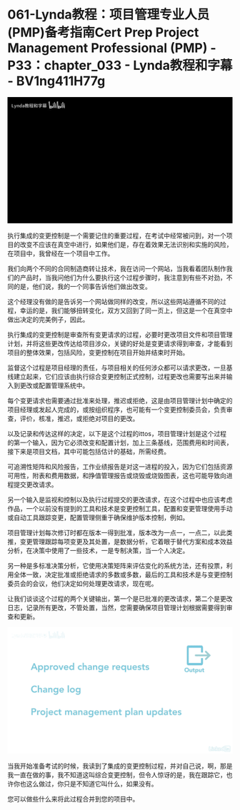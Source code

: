 # 061-Lynda教程：项目管理专业人员(PMP)备考指南Cert Prep Project Management Professional (PMP) - P33：chapter_033 - Lynda教程和字幕 - BV1ng411H77g

![](img/6ec7eeaff773feeb8ddca3db001d209d_0.png)

执行集成的变更控制是一个需要记住的重要过程，在考试中经常被问到，对一个项目的改变不应该在真空中进行，如果他们是，存在着效果无法识别和实施的风险，在项目中，我曾经在一个项目中工作。

我们向两个不同的合同制造商转让技术，我在访问一个网站，当我看着团队制作我们的产品时，当我问他们为什么要执行这个过程步骤时，我注意到有些不对劲，不同的是，他们说，我的一个同事告诉他们做出改变。

这个经理没有做的是告诉另一个网站做同样的改变，所以这些网站遵循不同的过程，幸运的是，我们能够扭转变化，双方又回到了同一页上，但这是一个在真空中做出决定的完美例子，因此。

执行集成的变更控制是审查所有变更请求的过程，必要时更改项目文件和项目管理计划，并将这些更改传达给项目涉众，关键的好处是变更请求得到审查，才能看到项目的整体效果，包括风险，变更控制在项目开始并结束时开始。

监督这个过程是项目经理的责任，与项目相关的任何涉众都可以请求更改，一旦基线建立起来，它们应该由执行综合变更控制正式控制，过程更改也需要写出来并输入到更改或配置管理系统中。

每个变更请求也需要通过批准来处理，推迟或拒绝，这是由项目管理计划中确定的项目经理或发起人完成的，或按组织程序，也可能有一个变更控制委员会，负责审查，评价，核准，推迟，或拒绝对项目的更改。

以及记录和传达这样的决定，以下是这个过程的ittos，项目管理计划是这个过程的第一个输入，因为它必须改变和配置计划，加上三条基线，范围费用和时间表，接下来是项目文档，其中可能包括估计的基础，所需经费。

可追溯性矩阵和风险报告，工作业绩报告是对这一进程的投入，因为它们包括资源可用性，附表和费用数据，和挣值管理报告或烧毁或烧毁图表，这也可能导致向进程提交更改请求。

另一个输入是监视和控制以及执行过程提交的更改请求，在这个过程中也应该考虑作品，一个以前没有提到的工具和技术是变更控制工具，配置和变更管理使用手动或自动工具跟踪变更，配置管理侧重于确保维护版本控制，例如。

项目管理计划每次修订时都在版本一得到批准，版本改为一点一，一点二，以此类推，变更管理跟踪每项变更及其处置，是数据分析，它着眼于替代方案和成本效益分析，在决策中使用了一些技术，一是专制决策，当一个人决定。

另一种是多标准决策分析，它使用决策矩阵来评估变化的系统方法，还有投票，利用全体一致，决定批准或拒绝请求的多数或多数，最后的工具和技术是与变更控制委员会的会议，他们决定如何处理更改请求，现在呢。

让我们谈谈这个过程的两个关键输出，第一个是已批准的更改请求，第二个是更改日志，记录所有更改，不管处置，当然，您需要确保项目管理计划根据需要得到审查和更新。



![](img/6ec7eeaff773feeb8ddca3db001d209d_2.png)

当我开始准备考试的时候，我读到了集成的变更控制过程，并对自己说，啊，那是我一直在做的事，我不知道这叫综合变更控制，但令人惊讶的是，我在跟踪它，也许你也这么做过，你只是不知道它叫什么，如果没有。

您可以做些什么来将此过程合并到您的项目中。